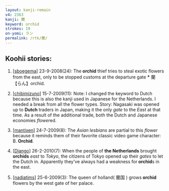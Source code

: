 ```yaml
---
layout: kanji-remain
v4: 2363
kanji: 蘭
keyword: orchid
strokes: 19
on-yomi: ラン
permalink: /rtk/蘭/
---
```


## Koohii stories: 

1) [<a href="http://kanji.koohii.com/profile/sboegema">sboegema</a>] 23-9-2008(24): The<strong> orchid</strong> thief tries to steal exotic flowers from the east, only to be stopped customs at the departure gate <strong>*</strong> 蘭 【らん】orchid.

2) [<a href="http://kanji.koohii.com/profile/chibimizuno">chibimizuno</a>] 15-7-2009(11): Note: I changed the keyword to Dutch because this is also the kanji used in Japanese for the Netherlands. I needed a break from all the flower types. Story: Nagasaki was opened up to <strong>Dutch</strong> traders in Japan, making it the only <em>gate</em> to the <em>East</em> at that time. As a result of the additional trade, both the Dutch and Japanese economies <em>flower</em>ed.

3) [<a href="http://kanji.koohii.com/profile/mantixen">mantixen</a>] 24-7-2009(8): The <em>Asian lesbians</em> are partial to this <em>flower</em> because it reminds them of their favorite classic video game character: B.<strong> Orchid</strong>.

4) [<a href="http://kanji.koohii.com/profile/Django">Django</a>] 26-2-2010(7): When the people of <strong>the Netherlands</strong> brought <strong>orchids</strong> <em>east</em> to <em>Tokyo</em>, the citizens of Tokyo opened up their <em>gates</em> to let the Dutch in. Apparently they&#039;ve always had a weakness for<strong> orchid</strong>s in the east.

5) [<a href="http://kanji.koohii.com/profile/nadiatims">nadiatims</a>] 25-6-2009(3): The queen of holland( 蘭国 ) grows<strong> orchid</strong> flowers by the west gate of her palace.

